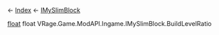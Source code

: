 ← [Index](Api-Index) ← [IMySlimBlock](VRage.Game.ModAPI.Ingame.IMySlimBlock)

[float](System.Single) float VRage.Game.ModAPI.Ingame.IMySlimBlock.BuildLevelRatio